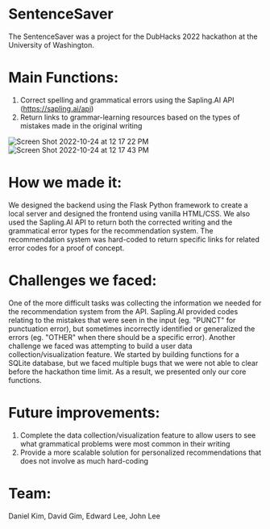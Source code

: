 # SentenceSaver

The SentenceSaver was a project for the DubHacks 2022 hackathon at the University of Washington.

# Main Functions:
1) Correct spelling and grammatical errors using the Sapling.AI API (https://sapling.ai/api)
2) Return links to grammar-learning resources based on the types of mistakes made in the original writing

![Screen Shot 2022-10-24 at 12 17 22 PM](https://user-images.githubusercontent.com/54155011/197608489-55714c52-3bf5-4f53-b89c-513ab0602f33.png)
![Screen Shot 2022-10-24 at 12 17 43 PM](https://user-images.githubusercontent.com/54155011/197608507-33cbb64b-b289-42da-8e2c-e048ecf49474.png)


# How we made it:
We designed the backend using the Flask Python framework to create a local server and designed the frontend using vanilla HTML/CSS. We also used the Sapling.AI API to return both the corrected writing and the grammatical error types for the recommendation system. The recommendation system was hard-coded to return specific links for related error codes for a proof of concept.

# Challenges we faced:
One of the more difficult tasks was collecting the information we needed for the recommendation system from the API. Sapling.AI provided codes relating to the mistakes that were seen in the input (eg. "PUNCT" for punctuation error), but sometimes incorrectly identified or generalized the errors (eg. "OTHER" when there should be a specific error). Another challenge we faced was attempting to build a user data collection/visualization feature. We started by building functions for a SQLite database, but we faced multiple bugs that we were not able to clear before the hackathon time limit. As a result, we presented only our core functions.

# Future improvements:
1) Complete the data collection/visualization feature to allow users to see what grammatical problems were most common in their writing
2) Provide a more scalable solution for personalized recommendations that does not involve as much hard-coding

# Team:
Daniel Kim, David Gim, Edward Lee, John Lee
